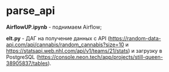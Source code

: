 # parse_api

**AirflowUP.ipynb** - поднимаем Airflow;    
    
**elt.py** - ДАГ на получение данных с API (https://random-data-api.com/api/cannabis/random_cannabis?size=10 и https://statsapi.web.nhl.com/api/v1/teams/21/stats) и загрузку в PostgreSQL (https://console.neon.tech/app/projects/still-queen-38905837/tables).